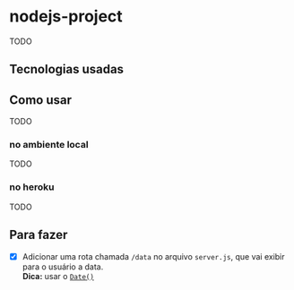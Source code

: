 # nodejs-project
TODO

## Tecnologias usadas

## Como usar
TODO

### no ambiente local
TODO

### no heroku
TODO

## Para fazer
- [x] Adicionar uma rota chamada `/data` no arquivo `server.js`, que vai exibir para o usuário a data.   
**Dica:** usar o [`Date()`](https://www.w3schools.com/js/js_dates.asp)
